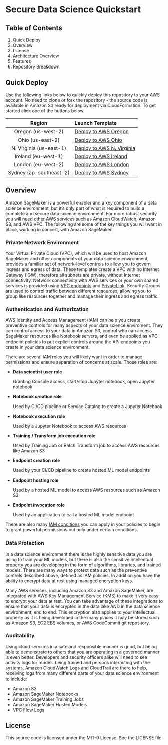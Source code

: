 # Secure Data Science Quickstart

## Table of Contents
1. Quick Deploy
1. Overview
1. License
1. Architecture Overview
1. Features
1. Repository Breakdown

## Quick Deploy
Use the following links below to quickly deploy this repository to your AWS account.  No need to clone or fork the repository - the source code is available in Amazon S3 ready for deployment via CloudFormation.  To get started click one of the buttons below.

| Region | Launch Template |
|:---:|:---|
| Oregon (us-west-2) | [Deploy to AWS Oregon](https://console.aws.amazon.com/cloudformation/home?region=us-west-2#/stacks/create/review?stackName=secure-ds-core&templateURL=https://s3.amazonaws.com/sagemaker-workshop-cloudformation-us-west-2/quickstart/ds_administration.yaml) |
| Ohio (us-east-2) | [Deploy to AWS Ohio](https://console.aws.amazon.com/cloudformation/home?region=us-east-2#/stacks/create/review?stackName=secure-ds-core&templateURL=https://s3.amazonaws.com/sagemaker-workshop-cloudformation-us-east-2/quickstart/ds_administration.yaml) |
| N. Virginia (us-east-1) | [Deploy to AWS N. Virginia](https://console.aws.amazon.com/cloudformation/home?region=us-east-1#/stacks/create/review?stackName=secure-ds-core&templateURL=https://s3.amazonaws.com/sagemaker-workshop-cloudformation-us-east-1/quickstart/ds_administration.yaml) |
| Ireland (eu-west-1) | [Deploy to AWS Ireland](https://console.aws.amazon.com/cloudformation/home?region=eu-west-1#/stacks/create/review?stackName=secure-ds-core&templateURL=https://s3.amazonaws.com/sagemaker-workshop-cloudformation-eu-west-1/quickstart/ds_administration.yaml) |
| London (eu-west-2) | [Deploy to AWS London](https://console.aws.amazon.com/cloudformation/home?region=eu-west-2#/stacks/create/review?stackName=secure-ds-core&templateURL=https://s3.amazonaws.com/sagemaker-workshop-cloudformation-eu-west-2/quickstart/ds_administration.yaml) |
| Sydney (ap-southeast-2) | [Deploy to AWS Sydney](https://console.aws.amazon.com/cloudformation/home?region=ap-southeast-2#/stacks/create/review?stackName=secure-ds-core&templateURL=https://s3.amazonaws.com/sagemaker-workshop-cloudformation-ap-southeast-2/quickstart/ds_administration.yaml) |

## Overview

Amazon SageMaker is a powerful enabler and a key component of a data science environment, but it’s only part of what is required to build a complete and secure data science environment. For more robust security you will need other AWS services such as Amazon CloudWatch, Amazon S3, and AWS VPC. The following are some of the key things you will want in place, working in concert, with Amazon SageMaker.

### Private Network Environment

Your Virtual Private Cloud (VPC), which will be used to host Amazon SageMaker and other components of your data science environment, provides a familiar set of network-level controls to allow you to govern ingress and egress of data.  These templates create a VPC with no Internet Gateway (IGW), therefore all subnets are private, without Internet connectivity.  Network connectivity with AWS services or your own shared services is provided using [VPC endpoints](https://docs.aws.amazon.com/vpc/latest/userguide/vpc-endpoints.html) and [PrivateLink](https://aws.amazon.com/privatelink/).  Security Groups are used to control traffic between different resources, allowing you to group like resources together and manage their ingress and egress traffic.

### Authentication and Authorization

AWS Identity and Access Management (IAM) can help you create preventive controls for many aspects of your data science enviroment.  They can control access to your data in Amazon S3, control who can access SageMaker resources like Notebook servers, and even be applied as VPC endpoint policies to put explicit controls around the API endpoints you create in your data science environment.

There are several IAM roles you will likely want in order to manage permissions and ensure separation of concerns at scale.  Those roles are:

- **Data scientist user role**

    Granting Console access, start/stop Jupyter notebook, open Jupyter notebook

- **Notebook creation role**

    Used by CI/CD pipeline or Service Catalog to create a Jupyter Notebook

- **Notebook execution role**

    Used by a Jupyter Notebook to access AWS resources

- **Training / Transform job execution role**

    Used by Training Job or Batch Transform job to access AWS resources like Amazon S3

- **Endpoint creation role**

    Used by your CI/CD pipeline to create hosted ML model endpoints

- **Endpoint hosting role**

    Used by a hosted ML model to access AWS resources such as Amazon S3

- **Endpoint invocation role**

    Used by an application to call a hosted ML model endpoint

There are also many [IAM conditions](https://docs.aws.amazon.com/IAM/latest/UserGuide/reference_policies_actions-resources-contextkeys.html) you can apply in your policies to begin to grant powerful permissions but only under certain conditions.  

### Data Protection

In a data science environment there is the highly sensitive data you are using to train your ML models, but there is also the sensitive intellectual property you are developing in the form of algorithms, libraries, and trained models.  There are many ways to protect data such as the preventive controls described above, defined as IAM policies.  In addition you have the ability to encrypt data at rest using managed encryption keys.

Many AWS services, including Amazon S3 and Amazon SageMaker, are integrated with AWS Key Management Service (KMS) to make it very easy to encrypt your data at rest.  You can take advantage of these integrations to ensure that your data is encrypted in the data lake AND in the data science environment, end to end.  This encryption also applies to your intellectual property as it is being developed in the many places it may be stored such as Amazon S3, EC2 EBS volumes, or AWS CodeCommit git repository.

### Auditability

Using cloud services in a safe and responsible manner is good, but being able to demonstrate to others that you are operating in a governed manner is even better.  Developers and security officers alike will need to see activity logs for models being trained and persons interacting with the systems.  Amazon CloudWatch Logs and CloudTrail are there to help, receiving logs from many different parts of your data science environment to include:

 - Amazon S3
 - Amazon SageMaker Notebooks
 - Amazon SageMaker Training Jobs
 - Amazon SageMaker Hosted Models
 - VPC Flow Logs

## License

This source code is licensed under the MIT-0 License. See the LICENSE file.
